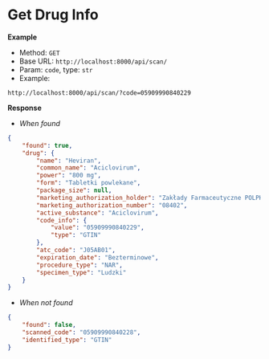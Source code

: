 # Get Drug Info

**Example**

- Method: `GET`
- Base URL: `http://localhost:8000/api/scan/`
- Param: `code`, type: `str`
- Example:
```url
http://localhost:8000/api/scan/?code=05909990840229
```

**Response**
- *When found*
```json
{
    "found": true,
    "drug": {
        "name": "Heviran",
        "common_name": "Aciclovirum",
        "power": "800 mg",
        "form": "Tabletki powlekane",
        "package_size": null,
        "marketing_authorization_holder": "Zakłady Farmaceutyczne POLPHARMA S.A.",
        "marketing_authorization_number": "08402",
        "active_substance": "Aciclovirum",
        "code_info": {
            "value": "05909990840229",
            "type": "GTIN"
        },
        "atc_code": "J05AB01",
        "expiration_date": "Bezterminowe",
        "procedure_type": "NAR",
        "specimen_type": "Ludzki"
    }
}
```

- *When not found*
```json
{
    "found": false,
    "scanned_code": "05909990840228",
    "identified_type": "GTIN"
}
```